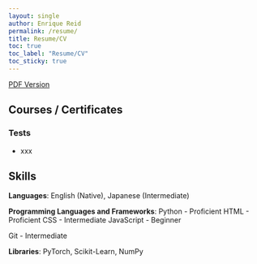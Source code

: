 ```yaml
---
layout: single
author: Enrique Reid
permalink: /resume/
title: Resume/CV
toc: true
toc_label: "Resume/CV"
toc_sticky: true
---
```

[PDF Version](/resources/enriqueareid_resume.pdf)

## Courses / Certificates

### Tests
- xxx

## Skills
**Languages**: English (Native), Japanese (Intermediate)

**Programming Languages and Frameworks**:
Python - Proficient
HTML - Proficient
CSS - Intermediate
JavaScript - Beginner

Git - Intermediate

**Libraries**: PyTorch, Scikit-Learn, NumPy
